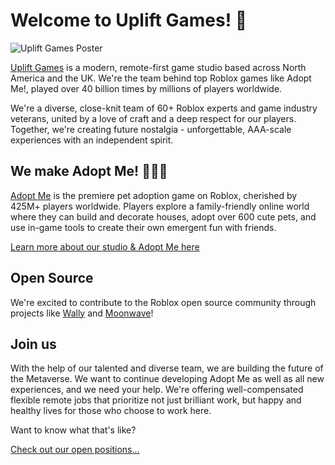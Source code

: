 # Welcome to Uplift Games! 👋

![Uplift Games Poster](https://cdn.uplift.games/key-art/poster-logo.png)

[Uplift Games](https://uplift.games) is a modern, remote-first game studio based across North America and the UK. We're the team behind top Roblox games like Adopt Me!, played over 40 billion times by millions of players worldwide.

We're a diverse, close-knit team of 60+ Roblox experts and game industry veterans, united by a love of craft and a deep respect for our players. Together, we're creating future nostalgia - unforgettable, AAA-scale experiences with an independent spirit.

## We make Adopt Me! 🐶🐱🐉
[Adopt Me](https://playadopt.me) is the premiere pet adoption game on Roblox, cherished by 425M+ players worldwide. Players explore a family-friendly online world where they can build and decorate houses, adopt over 600 cute pets, and use in-game tools to create their own emergent fun with friends.

[Learn more about our studio & Adopt Me here](https://uplift.games/about/)

## Open Source
We're excited to contribute to the Roblox open source community through projects like [Wally](https://github.com/UpliftGames/wally) and [Moonwave](https://github.com/UpliftGames/moonwave)!

## Join us

With the help of our talented and diverse team, we are building the future of the Metaverse. We want to continue developing Adopt Me as well as all new experiences, and we need your help. We're offering well-compensated flexible remote jobs that prioritize not just brilliant work, but happy and healthy lives for those who choose to work here.

Want to know what that's like?

[Check out our open positions...](https://uplift.games/careers/)
